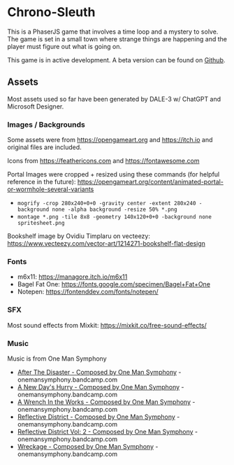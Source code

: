 # Chrono-Sleuth

This is a PhaserJS game that involves a time loop and a mystery to solve. The game is set in a small town where strange things are happening and the player must figure out what is going on.

This game is in active development. A beta version can be found on [Github](https://amcolash.github.io/chrono-sleuth/).

## Assets

Most assets used so far have been generated by DALE-3 w/ ChatGPT and Microsoft Designer.

### Images / Backgrounds

Some assets were from https://opengameart.org and https://itch.io and original files are included.

Icons from https://feathericons.com and https://fontawesome.com

Portal Images were cropped + resized using these commands (for helpful reference in the future): https://opengameart.org/content/animated-portal-or-wormhole-several-variants

- `mogrify -crop 280x240+0+0 -gravity center -extent 280x240 -background none -alpha background -resize 50% *.png`
- `montage *.png -tile 8x8 -geometry 140x120+0+0 -background none spritesheet.png`

Bookshelf image by Ovidiu Timplaru on vecteezy: https://www.vecteezy.com/vector-art/1214271-bookshelf-flat-design

### Fonts

- m6x11: https://managore.itch.io/m6x11
- Bagel Fat One: https://fonts.google.com/specimen/Bagel+Fat+One
- Notepen: https://fontenddev.com/fonts/notepen/

### SFX

Most sound effects from Mixkit: https://mixkit.co/free-sound-effects/

### Music

Music is from One Man Symphony

- [After The Disaster - Composed by One Man Symphony](https://onemansymphony.bandcamp.com/album/after-the-disaster-free) - onemansymphony.bandcamp.com
- [A New Day's Hurry - Composed by One Man Symphony](https://onemansymphony.bandcamp.com/album/a-new-days-hurry-free) - onemansymphony.bandcamp.com
- [A Wrench In the Works - Composed by One Man Symphony](https://onemansymphony.bandcamp.com/album/a-wrench-in-the-works-free) - onemansymphony.bandcamp.com
- [Reflective District - Composed by One Man Symphony](https://onemansymphony.bandcamp.com/album/reflective-district-free) - onemansymphony.bandcamp.com
- [Reflective District Vol: 2 - Composed by One Man Symphony](https://onemansymphony.bandcamp.com/album/reflective-district-vol-2-free) - onemansymphony.bandcamp.com
- [Wreckage - Composed by One Man Symphony](https://onemansymphony.bandcamp.com/album/wreckage-free) - onemansymphony.bandcamp.com
